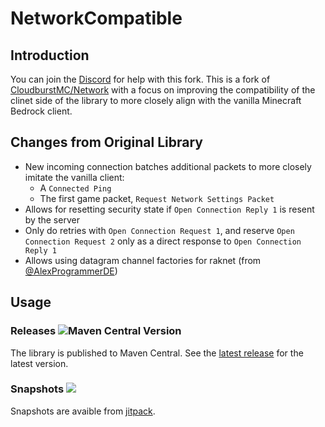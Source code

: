 # NetworkCompatible

## Introduction

You can join the [Discord](https://discord.gg/5z4GuSnqmQ) for help with this fork. This is a fork of [CloudburstMC/Network](https://github.com/CloudburstMC/Network) with a focus on improving the compatibility of the clinet side of the library to more closely align with the vanilla Minecraft Bedrock client.

## Changes from Original Library

- New incoming connection batches additional packets to more closely imitate the vanilla client:
  - A `Connected Ping`
  - The first game packet, `Request Network Settings Packet`
- Allows for resetting security state if `Open Connection Reply 1` is resent by the server
- Only do retries with `Open Connection Request 1`, and reserve `Open Connection Request 2` only as a direct response to `Open Connection Reply 1`
- Allows using datagram channel factories for raknet (from [@AlexProgrammerDE](https://github.com/AlexProgrammerDE))

## Usage

### Releases ![Maven Central Version](https://img.shields.io/maven-central/v/dev.kastle.netty/netty-transport-raknet?label=Maven%20Central&color=%233fb950)

The library is published to Maven Central. See the [latest release](https://github.com/Kas-tle/NetworkCompatible/releases/latest) for the latest version.

### Snapshots [![](https://jitpack.io/v/dev.kastle/NetworkCompatible.svg)](https://jitpack.io/#dev.kastle/NetworkCompatible)

Snapshots are avaible from [jitpack](https://jitpack.io/#dev.kastle/NetworkCompatible).